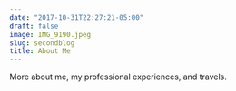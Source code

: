 ```yaml
---
date: "2017-10-31T22:27:21-05:00"
draft: false
image: IMG_9190.jpeg
slug: secondblog
title: About Me
---
```


More about me, my professional experiences, and travels.